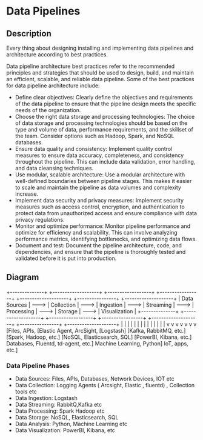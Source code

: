 # Data Pipelines
## Description
Every thing about designing installing and implementing data pipelines  and architecture according to best practices.

Data pipeline architecture best practices refer to the recommended principles and strategies that should be used to design, build, and maintain an efficient, scalable, and reliable data pipeline. Some of the best practices for data pipeline architecture include:

* Define clear objectives: Clearly define the objectives and requirements of the data pipeline to ensure that the pipeline design meets the specific needs of the organization.
* Choose the right data storage and processing technologies: The choice of data storage and processing technologies should be based on the type and volume of data, performance requirements, and the skillset of the team. Consider options such as Hadoop, Spark, and NoSQL databases.
* Ensure data quality and consistency: Implement quality control measures to ensure data accuracy, completeness, and consistency throughout the pipeline. This can include data validation, error handling, and data cleansing techniques.
* Use modular, scalable architecture: Use a modular architecture with well-defined boundaries between pipeline stages. This makes it easier to scale and maintain the pipeline as data volumes and complexity increase.
* Implement data security and privacy measures: Implement security measures such as access control, encryption, and authentication to protect data from unauthorized access and ensure compliance with data privacy regulations.
* Monitor and optimize performance: Monitor pipeline performance and optimize for efficiency and scalability. This can involve analyzing performance metrics, identifying bottlenecks, and optimizing data flows.
* Document and test: Document the pipeline architecture, code, and dependencies, and ensure that the pipeline is thoroughly tested and validated before it is put into production.

## Diagram 

+--------------+      +-------------------+      +------------------+      +-----------------+      +--------------------+      +----------------+      +--------------------+
| Data Sources | ---> | Collection        | ---> | Ingestion        | ---> | Streaming       | ---> | Processing         | ---> | Storage        | ---> | Visualization       |
+--------------+      +-------------------+      +------------------+      +-----------------+      +--------------------+      +----------------+      +--------------------+
       |                     |                           |                            |                        |                        |                       |
       |                     |                           |                            |                        |                        |                       |
       v                     v                           v                            v                        v                        v                       v
[Files, APIs,       [Elastic Agent, ArcSight,     [Logstash]          [Kafka, RabbitMQ, etc.]  [Spark, Hadoop, etc.]       [NoSQL, Elasticsearch, SQL]     [PowerBI, Kibana, etc.]
 Databases,          Fluentd, td-agent, etc.]                                                                                                              Machine Learning, Python]
 IoT, apps, etc.]


### Data Pipeline Phases
- Data Sources: Files, APIs, Databases, Network Devices, IOT etc
- Data Collection: Logging Agents ( Arcsight, Elastic , fluentd) , Collection tools etc
- Data Ingestion: Logstash 
- Data Streaming: RabbitQ,Kafka etc
- Data Processing: Spark Hadoop etc
- Data Storage: NoSQL, Elasticsearch, SQL
- Data Analysis: Python, Machine Learning etc
- Data Visualization:  PowerBI, Kibana, etc 

